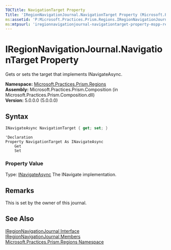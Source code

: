 ```yaml
---
TOCTitle: NavigationTarget Property
Title: 'IRegionNavigationJournal.NavigationTarget Property (Microsoft.Practices.Prism.Regions)'
ms:assetid: 'P:Microsoft.Practices.Prism.Regions.IRegionNavigationJournal.NavigationTarget'
ms:mtpsurl: 'iregionnavigationjournal-navigationtarget-property-mspp-regions.md'
---
```


# IRegionNavigationJournal.NavigationTarget Property

Gets or sets the target that implements INavigateAsync.

**Namespace:** [Microsoft.Practices.Prism.Regions](/patterns-practices/reference/mspp-regions-namespace)<br/>
**Assembly:** Microsoft.Practices.Prism.Composition (in Microsoft.Practices.Prism.Composition.dll)<br/>
**Version:** 5.0.0.0 (5.0.0.0)
## Syntax
```C#
INavigateAsync NavigationTarget { get; set; }
```
```VB
'Declaration
Property NavigationTarget As INavigateAsync
	Get
	Set
```

### Property Value

Type: [INavigateAsync](/patterns-practices/reference/inavigateasync-interface-mspp-regions)
The INavigate implementation.

## Remarks

 This is set by the owner of this journal.

## See Also
[IRegionNavigationJournal Interface](/patterns-practices/reference/iregionnavigationjournal-interface-mspp-regions)<br/>
[IRegionNavigationJournal Members](/patterns-practices/reference/iregionnavigationjournal-members-mspp-regions)<br/>
[Microsoft.Practices.Prism.Regions Namespace](/patterns-practices/reference/mspp-regions-namespace)<br/>